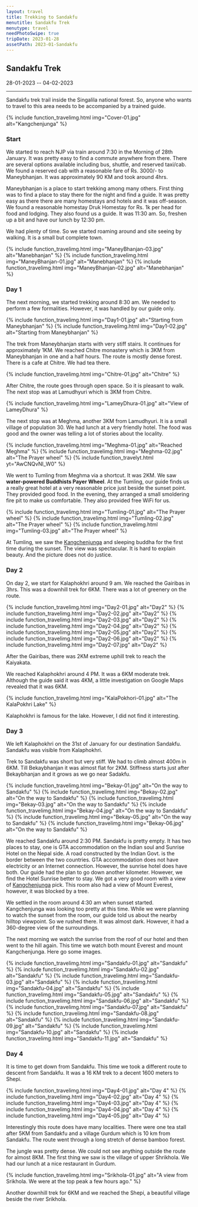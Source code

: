 ```yaml
---
layout: travel
title: Trekking to Sandakfu
menutitle: Sandakfu Trek
menutype: travel
needPhotoSwipe: true
tripDate: 2023-01-28
assetPath: 2023-01-Sandakfu
---
```


## Sandakfu Trek
28-01-2023 -- 04-02-2023

---

Sandakfu trek trail inside the Singalila national forest. So, anyone who wants to travel to this area needs to be accompanied by a trained guide.

{% include function_travelimg.html img="Cover-01.jpg" alt="Kangchenjunga" %}

### Start

We started to reach NJP via train around 7:30 in the Morning of 28th January. It was pretty easy to find a commute anywhere from there. There are several options available including bus, shuttle, and reserved taxi/cab. We found a reserved cab with a reasonable fare of Rs. 3000/- to Maneybhanjan. It was approximately 90 KM and took around 4hrs.

Maneybhanjan is a place to start trekking among many others. First thing was to find a place to stay there for the night and find a guide. It was pretty easy as there there are many homestays and hotels and it was off-season. We found a reasonable homestay Druk Homestay for Rs. 1k per head for food and lodging. They also found us a guide. It was 11:30 am. So, freshen up a bit and have our lunch by 12:30 pm.

We had plenty of time. So we started roaming around and site seeing by walking. It is a small but complete town.

{% include function_travelimg.html img="ManeyBhanjan-03.jpg" alt="Manebhanjan" %}
{% include function_travelimg.html img="ManeyBhanjan-01.jpg" alt="Manebhanjan" %}
{% include function_travelimg.html img="ManeyBhanjan-02.jpg" alt="Manebhanjan" %}

### Day 1

The next morning, we started trekking around 8:30 am. We needed to perform a few formalities. However, it was handled by our guide only.

{% include function_travelimg.html img="Day1-01.jpg" alt="Starting from Maneybhanjan" %}
{% include function_travelimg.html img="Day1-02.jpg" alt="Starting from Maneybhanjan" %}

The trek from Maneybhanjan starts with very stiff stairs. It continues for approximately 1KM. We reached Chitre monastery which is 3KM from Maneybhanjan in one and a half hours. The route is mostly dense forest. There is a cafe at Chitre. We had tea there.

{% include function_travelimg.html img="Chitre-01.jpg" alt="Chitre" %}

After Chitre, the route goes through open space. So it is pleasant to walk. The next stop was at Lamudhyuri which is 3KM from Chitre.

{% include function_travelimg.html img="LameyDhura-01.jpg" alt="View of LameyDhura" %}

The next stop was at Meghma, another 3KM from Lamudhyuri. It is a small village of population 30. We had lunch at a very friendly hotel. The food was good and the owner was telling a lot of stories about the locality.

{% include function_travelimg.html img="Meghma-01.jpg" alt="Reached Meghma" %}
{% include function_travelimg.html img="Meghma-02.jpg" alt="The Prayer wheel" %}
{% include function_travelyt.html yt="AwCNQvNI_W0" %}

We went to Tumling from Meghma via a shortcut. It was 2KM. We saw **water-powered Buddhists Payer Wheel**. At the Tumling, our guide finds us a really great hotel at a very reasonable price just beside the sunset point. They provided good food. In the evening, they arranged a small smoldering fire pit to make us comfortable. They also provided free WiFi for us.


{% include function_travelimg.html img="Tumling-01.jpg" alt="The Prayer wheel" %}
{% include function_travelimg.html img="Tumling-02.jpg" alt="The Prayer wheel" %}
{% include function_travelimg.html img="Tumling-03.jpg" alt="The Prayer wheel" %}

At Tumling, we saw the [Kangchenjunga][kanchen] and sleeping buddha for the first time during the sunset. The view was spectacular. It is hard to explain beauty. And the picture does not do justice.


### Day 2

On day 2, we start for Kalaphokhri around 9 am. We reached the Gairibas in 3hrs. This was a downhill trek for 6KM. There was a lot of greenery on the route.

{% include function_travelimg.html img="Day2-01.jpg" alt="Day2" %}
{% include function_travelimg.html img="Day2-02.jpg" alt="Day2" %}
{% include function_travelimg.html img="Day2-03.jpg" alt="Day2" %}
{% include function_travelimg.html img="Day2-04.jpg" alt="Day2" %}
{% include function_travelimg.html img="Day2-05.jpg" alt="Day2" %}
{% include function_travelimg.html img="Day2-06.jpg" alt="Day2" %}
{% include function_travelimg.html img="Day2-07.jpg" alt="Day2" %}

After the Gairibas, there was 2KM extreme uphill trek to reach the Kaiyakata.

We reached Kalaphokhri around 4 PM. It was a 6KM moderate trek. Although the guide said it was 4KM, a little investigation on Google Maps revealed that it was 6KM.

{% include function_travelimg.html img="KalaPokhori-01.jpg" alt="The KalaPokhri Lake" %}

Kalaphokhri is famous for the lake. However, I did not find it interesting.


### Day 3

We left Kalaphokhri on the 31st of January for our destination Sandakfu. Sandakfu was visible from Kalaphokhri.

Trek to Sandakfu was short but very stiff. We had to climb almost 400m in 6KM. Till Bekaybhanjan it was almost flat for 2KM. Stiffness starts just after Bekaybhanjan and it grows as we go near Sadakfu.


{% include function_travelimg.html img="Bekay-01.jpg" alt="On the way to Sandakfu" %}
{% include function_travelimg.html img="Bekay-02.jpg" alt="On the way to Sandakfu" %}
{% include function_travelimg.html img="Bekay-03.jpg" alt="On the way to Sandakfu" %}
{% include function_travelimg.html img="Bekay-04.jpg" alt="On the way to Sandakfu" %}
{% include function_travelimg.html img="Bekay-05.jpg" alt="On the way to Sandakfu" %}
{% include function_travelimg.html img="Bekay-06.jpg" alt="On the way to Sandakfu" %}

We reached Sandakfu around 2:30 PM. Sandakfu is pretty empty. It has two places to stay, one is GTA accommodation on the Indian soul and Sunrise Hotel on the Nepal side. A road constructed by the Indian Govt. is the border between the two countries. GTA accommodation does not have electricity or an Internet connection. However, the sunrise hotel does have both. Our guide had the plan to go down another kilometer. However, we find the Hotel Sunrise better to stay. We got a very good room with a view of [Kangchenjunga][kanchen] pick. This room also had a view of Mount Everest, however, it was blocked by a tree.

We settled in the room around 4:30 am when sunset started. Kangchenjunga was looking too pretty at this time. While we were planning to watch the sunset from the room, our guide told us about the nearby hilltop viewpoint. So we rushed there. It was almost dark. However, it had a 360-degree view of the surroundings.

The next morning we watch the sunrise from the roof of our hotel and then went to the hill again. This time we watch both mount Everest and mount Kangchenjunga. Here go some images.

{% include function_travelimg.html img="Sandakfu-01.jpg" alt="Sandakfu" %}
{% include function_travelimg.html img="Sandakfu-02.jpg" alt="Sandakfu" %}
{% include function_travelimg.html img="Sandakfu-03.jpg" alt="Sandakfu" %}
{% include function_travelimg.html img="Sandakfu-04.jpg" alt="Sandakfu" %}
{% include function_travelimg.html img="Sandakfu-05.jpg" alt="Sandakfu" %}
{% include function_travelimg.html img="Sandakfu-06.jpg" alt="Sandakfu" %}
{% include function_travelimg.html img="Sandakfu-07.jpg" alt="Sandakfu" %}
{% include function_travelimg.html img="Sandakfu-08.jpg" alt="Sandakfu" %}
{% include function_travelimg.html img="Sandakfu-09.jpg" alt="Sandakfu" %}
{% include function_travelimg.html img="Sandakfu-10.jpg" alt="Sandakfu" %}
{% include function_travelimg.html img="Sandakfu-11.jpg" alt="Sandakfu" %}

### Day 4

It is time to get down from Sandakfu. This time we took a different route to descent from Sandakfu. It was a 16 KM trek to a decent 1600 meters to Shepi.


{% include function_travelimg.html img="Day4-01.jpg" alt="Day 4" %}
{% include function_travelimg.html img="Day4-02.jpg" alt="Day 4" %}
{% include function_travelimg.html img="Day4-03.jpg" alt="Day 4" %}
{% include function_travelimg.html img="Day4-04.jpg" alt="Day 4" %}
{% include function_travelimg.html img="Day4-05.jpg" alt="Day 4" %}

Interestingly this route does have many localities. There were one tea stall after 5KM from Sandakfu and a village Gurdum which is 10 km from Sandakfu. The route went through a long stretch of dense bamboo forest.

The jungle was pretty dense. We could not see anything outside the route for almost 8KM. The first thing we saw is the village of upper Shrikhola. We had our lunch at a nice restaurant in Gurdum.

{% include function_travelimg.html img="Srikhola-01.jpg" alt="A view from Srikhola. We were at the top peak a few hours ago." %}

Another downhill trek for 6KM and we reached the Shepi, a beautiful village beside the river Srikhola.

[kanchen]: https://en.wikipedia.org/wiki/Kangchenjunga

